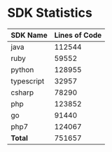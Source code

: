 # SDK Statistics

| SDK Name | Lines of Code |
| -------- | ------------- |
| java | 112544 |
| ruby | 59552 |
| python | 128955 |
| typescript | 32957 |
| csharp | 78290 |
| php | 123852 |
| go | 91440 |
| php7 | 124067 |
| **Total** | 751657 |
